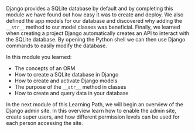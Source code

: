 Django provides a SQLite database by default and by completing this module we have found out how easy it was to create and deploy. We also defined the app models for our database and discovered why adding the `__str__` method to our model classes was beneficial. Finally, we learned when creating a project Django automatically creates an API to interact with the SQLite database. By opening the Python shell we can then use Django commands to easily modify the database. 

In this module you learned:

- The concepts of an ORM
- How to create a SQLite database in Django
- How to create and activate Django models
- The purpose of the `__str__` method in classes
- How to create and query data in your database

In the next module of this Learning Path, we will begin an overview of the Django admin site. In this overview learn how to enable the admin site, create super users, and how different permission levels can be used for each person accessing the site.
